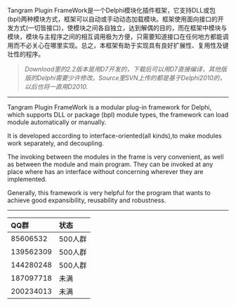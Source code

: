 Tangram Plugin FrameWork是一个Delphi模块化插件框架，它支持DLL或包(bpl)两种模块方式，框架可以自动或手动动态加载模块。框架使用面向接口的开发方式(一切皆接口)，使模块之间各自独立，达到解偶的目的，而在框架中模块与模块，模块与主程序之间的相互调用极为方便，只需要知道接口在任何地方都能调用而不必关心在哪里实现。总之，本框架有助于实现具有良好扩展性、复用性及键壮性的程序。

> _Download里的2.2版本是用D7开发的，下载后可以用D7直接编译，其他版版的Delphi需要少许修改。Source里SVN上传的都是基于Delphi2010的，以后也将一直用D2010._


---

Tangram Plugin FrameWork is a modular plug-in framework for Delphi, which supports DLL or package (bpl) module types, the framework can load module automatically or manually.

It is developed according to interface-oriented(all kinds),to make modules work separately, and decoupling.

The invoking between the modules in the frame is very convenient, as well as between the module and main program. They can be invoked at any place where has an interface without concerning wherever they are implemented.

Generally, this framework is very helpful for the program that wants to achieve good expansibility, reusability and robustness.

---

|QQ群|状态|
|:--|:-|
|85606532|500人群|
|139562309|500人群|
|144280248|500人群|
|187097718|未满|
|200234013|未满|